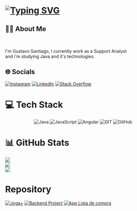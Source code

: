 
#  [![Typing SVG](https://readme-typing-svg.herokuapp.com?duration=5011&color=CFCECB&center=falso&vCenter=falso&lines=👋+Hello,+Gustavo+Santiago+here;👋+Welcome+to+my+profile)](https://git.io/typing-svg)

## 👨‍💻 About Me
<br><br>I'm Gustavo Santiago, I currently work as a Support Analyst<br>and i'm studying Java and it's technologies.


## 🌐 Socials

[![Instagram](https://img.shields.io/badge/Instagram-%23E4405F.svg?logo=Instagram&logoColor=white)](https://instagram.com/gustavoohsn) [![LinkedIn](https://img.shields.io/badge/LinkedIn-%230077B5.svg?logo=linkedin&logoColor=white)](https://linkedin.com/in/gustavo-henrique-santiago-nuss-3849401ba) [![Stack Overflow](https://img.shields.io/badge/-Stackoverflow-FE7A16?logo=stack-overflow&logoColor=white)](https://stackoverflow.com/users/22648069) 

# 💻 Tech Stack

<div align="center">

![Java](https://img.shields.io/badge/java-%23ED8B00.svg?style=for-the-badge&logo=java&logoColor=white) ![JavaScript](https://img.shields.io/badge/javascript-%23323330.svg?style=for-the-badge&logo=javascript&logoColor=%23F7DF1E) ![Angular](https://img.shields.io/badge/angular-%23DD0031.svg?style=for-the-badge&logo=angular&logoColor=white) ![GIT](https://img.shields.io/badge/Git-fc6d26?style=for-the-badge&logo=git&logoColor=white) ![GitHub](https://img.shields.io/badge/GitHub-%23121011.svg?style=for-the-badge&logo=github&logoColor=white)
</div>

# 📊 GitHub Stats
![](https://github-readme-stats.vercel.app/api?username=gustavoosant&theme=react&hide_border=false&include_all_commits=true&count_private=true)<br/>
![](https://github-readme-streak-stats.herokuapp.com/?user=gustavoosant&theme=react&hide_border=false)<br/>
![](https://github-readme-stats.vercel.app/api/top-langs/?username=gustavoosant&theme=react&hide_border=false&include_all_commits=true&count_private=true&layout=compact)

# Repository
[![Joga+](https://github-readme-stats.vercel.app/api/pin/?username=gustavoosant&repo=jogamaisapp&theme=react&show_owner=true&cache_seconds=1)](https://github.com/gustavoosant/jogamaisapp)
[![Backend Project](https://github-readme-stats.vercel.app/api/pin/?username=gustavoosant&repo=dslist&theme=react&show_owner=true)](https://github.com/gustavoosant/dslist)
[![App Lista de compra](https://github-readme-stats.vercel.app/api/pin/?username=gustavoosant&repo=listamercado_back&theme=react&show_owner=true)](https://github.com/gustavoosant/listamercado_back)

